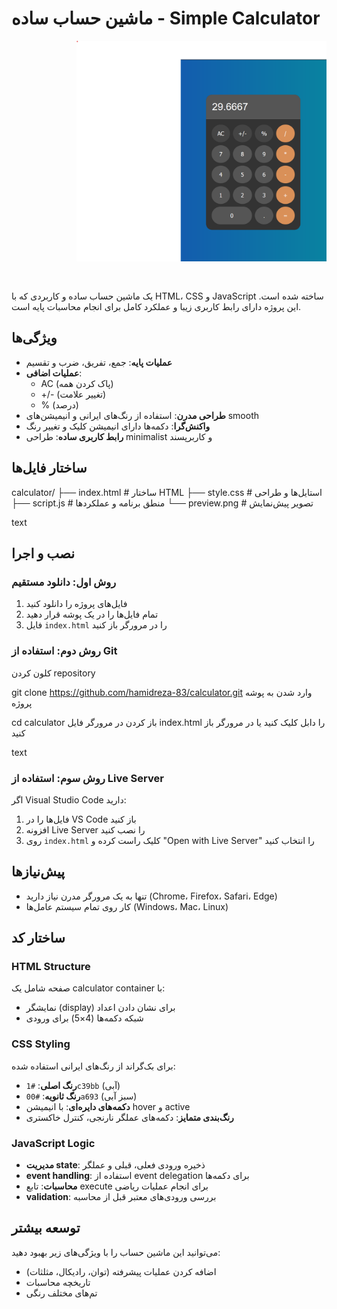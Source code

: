 # ماشین حساب ساده - Simple Calculator

  <div style="text-align: right;">
  <img src="screenshot.png" alt="Calculator Preview" width="400" style="margin-bottom: 30px;">
</div>



یک ماشین حساب ساده و کاربردی که با HTML، CSS و JavaScript ساخته شده است. این پروژه دارای رابط کاربری زیبا و عملکرد کامل برای انجام محاسبات پایه است.

## ویژگی‌ها

- **عملیات پایه**: جمع، تفریق، ضرب و تقسیم
- **عملیات اضافی**: 
  - AC (پاک کردن همه)
  - +/- (تغییر علامت)
  - % (درصد)
- **طراحی مدرن**: استفاده از رنگ‌های ایرانی و انیمیشن‌های smooth
- **واکنش‌گرا**: دکمه‌ها دارای انیمیشن کلیک و تغییر رنگ
- **رابط کاربری ساده**: طراحی minimalist و کاربرپسند

## ساختار فایل‌ها

calculator/
├── index.html # ساختار HTML
├── style.css # استایل‌ها و طراحی
├── script.js # منطق برنامه و عملکردها
└── preview.png # تصویر پیش‌نمایش

text

## نصب و اجرا

### روش اول: دانلود مستقیم
1. فایل‌های پروژه را دانلود کنید
2. تمام فایل‌ها را در یک پوشه قرار دهید
3. فایل `index.html` را در مرورگر باز کنید

### روش دوم: استفاده از Git

کلون کردن repository

git clone https://github.com/hamidreza-83/calculator.git
وارد شدن به پوشه پروژه

cd calculator
باز کردن در مرورگر
فایل index.html را دابل کلیک کنید یا در مرورگر باز کنید

text

### روش سوم: استفاده از Live Server
اگر Visual Studio Code دارید:
1. فایل‌ها را در VS Code باز کنید
2. افزونه Live Server را نصب کنید
3. روی `index.html` کلیک راست کرده و "Open with Live Server" را انتخاب کنید

## پیش‌نیازها

- تنها به یک مرورگر مدرن نیاز دارید (Chrome، Firefox، Safari، Edge)
- کار روی تمام سیستم عامل‌ها (Windows، Mac، Linux)

## ساختار کد

### HTML Structure
صفحه شامل یک calculator container با:
- نمایشگر (display) برای نشان دادن اعداد
- شبکه دکمه‌ها (4×5) برای ورودی

### CSS Styling  
برای بک‌گراند از رنگ‌های ایرانی استفاده شده:
- **رنگ اصلی**: `#1c39bb` (آبی)
- **رنگ ثانویه**: `#00a693` (سبز آبی)
- **دکمه‌های دایره‌ای**: با انیمیشن hover و active
- **رنگ‌بندی متمایز**: دکمه‌های عملگر نارنجی، کنترل خاکستری

### JavaScript Logic
- **مدیریت state**: ذخیره ورودی فعلی، قبلی و عملگر
- **event handling**: استفاده از event delegation برای دکمه‌ها  
- **محاسبات**: تابع execute برای انجام عملیات ریاضی
- **validation**: بررسی ورودی‌های معتبر قبل از محاسبه

## توسعه بیشتر

می‌توانید این ماشین حساب را با ویژگی‌های زیر بهبود دهید:
- اضافه کردن عملیات پیشرفته (توان، رادیکال، مثلثات)
- تاریخچه محاسبات
- تم‌های مختلف رنگی


